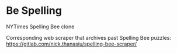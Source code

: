 # Be Spelling
NYTimes Spelling Bee clone

Corresponding web scraper that archives past Spelling Bee puzzles: <https://gitlab.com/nick.thanasiu/spelling-bee-scraper/>
